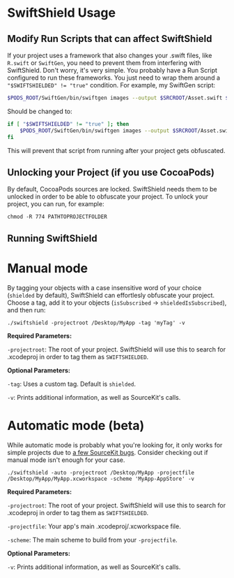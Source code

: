 # SwiftShield Usage


## Modify Run Scripts that can affect SwiftShield

If your project uses a framework that also changes your .swift files, like `R.swift` or `SwiftGen`, you need to prevent them from interfering with SwiftShield. Don't worry, it's very simple. You probably have a Run Script configured to run these frameworks. You just need to wrap them around a `"$SWIFTSHIELDED" != "true"` condition.
For example, my SwiftGen script:
```bash
$PODS_ROOT/SwiftGen/bin/swiftgen images --output $SRCROOT/Asset.swift $SRCROOT/Assets.xcassets
```
Should be changed to:
```bash
if [ "$SWIFTSHIELDED" != "true" ]; then
    $PODS_ROOT/SwiftGen/bin/swiftgen images --output $SRCROOT/Asset.swift $SRCROOT/Assets.xcassets
fi
```

This will prevent that script from running after your project gets obfuscated.


## Unlocking your Project (if you use CocoaPods)

By default, CocoaPods sources are locked. SwiftShield needs them to be unlocked in order to be able to obfuscate your project. To unlock your project, you can run, for example:

`chmod -R 774 PATHTOPROJECTFOLDER`


## Running SwiftShield


# Manual mode

By tagging your objects with a case insensitive word of your choice (`shielded` by default), SwiftShield can effortlesly obfuscate your project. Choose a tag, add it to your objects (`isSubscribed` -> `shieldedIsSubscribed`), and then run:

```
./swiftshield -projectroot /Desktop/MyApp -tag 'myTag' -v
```
**Required Parameters:**

`-projectroot`: The root of your project. SwiftShield will use this to search for .xcodeproj in order to tag them as `SWIFTSHIELDED`.

**Optional Parameters:**

`-tag`: Uses a custom tag. Default is `shielded`.

`-v`: Prints additional information, as well as SourceKit's calls.


# Automatic mode (beta)

While automatic mode is probably what you're looking for, it only works for simple projects due to [a few SourceKit bugs](https://github.com/rockbruno/swiftshield/blob/sourcekit/SOURCEKITISSUES.md). Consider checking out if manual mode isn't enough for your case.

```
./swiftshield -auto -projectroot /Desktop/MyApp -projectfile /Desktop/MyApp/MyApp.xcworkspace -scheme 'MyApp-AppStore' -v
```
**Required Parameters:**

`-projectroot`: The root of your project. SwiftShield will use this to search for .xcodeproj in order to tag them as `SWIFTSHIELDED`.

`-projectfile`: Your app's main .xcodeproj/.xcworkspace file.

`-scheme`: The main scheme to build from your `-projectfile`.

**Optional Parameters:**

`-v`: Prints additional information, as well as SourceKit's calls.

